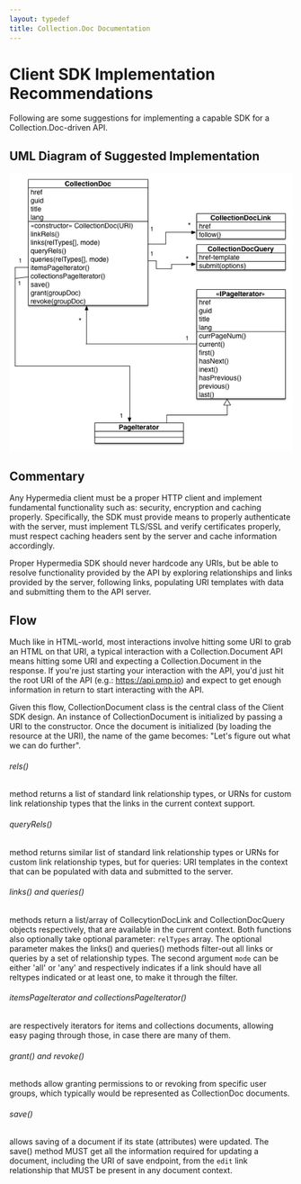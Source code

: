 ```yaml
---
layout: typedef
title: Collection.Doc Documentation
---
```


# Client SDK Implementation Recommendations

Following are some suggestions for implementing a capable SDK for a Collection.Doc-driven API.

## UML Diagram of Suggested Implementation

![UML Diagram of Suggested Implementation](/img/cdoc-client.png) 

## Commentary

Any Hypermedia client must be a proper HTTP client and implement fundamental functionality such as: security, encryption and caching properly. Specifically, the SDK must provide means to properly authenticate with the server, must implement TLS/SSL and verify certificates properly, must respect caching headers sent by the server and cache information accordingly.

Proper Hypermedia SDK should never hardcode any URIs, but be able to resolve functionality provided by the API by exploring relationships and links provided by the server, following links, populating URI templates with data and submitting them to the API server.

## Flow

Much like in HTML-world, most interactions involve hitting some URI to grab an HTML on that URI, a typical interaction with a Collection.Document API means hitting some URI and expecting a Collection.Document in the response. If you're just starting your interaction with the API, you'd just hit the root URI of the API (e.g.: https://api.pmp.io) and expect to get enough information in return to start interacting with the API.

Given this flow, CollectionDocument class is the central class of the Client SDK design. An instance of CollectionDocument is initialized by passing a URI to the constructor. Once the document is initialized (by loading the resource at the URI), the name of the game becomes: "Let's figure out what we can do further". 

###### rels()

method returns a list of standard link relationship types, or URNs for custom link relationship types that the links in the current context support.

###### queryRels()

method returns similar list of standard link relationship types or URNs for custom link relationship types, but for queries: URI templates in the context that can be populated with data and submitted to the server.

###### links() and queries()

methods return a list/array of CollecytionDocLink and CollectionDocQuery objects respectively, that are available in the current context. Both functions also optionally take optional parameter: `relTypes` array. The optional parameter makes the links() and queries() methods filter-out all links or queries by a set of relationship types. The second argument `mode` can be either 'all' or 'any' and respectively indicates if a link should have all reltypes indicated or at least one, to make it through the filter.


###### itemsPageIterator and collectionsPageIterator()

are respectively iterators for items and collections documents, allowing easy paging through those, in case there are many of them.


###### grant() and revoke()

methods allow granting permissions to or revoking from specific user groups, which typically would be represented as CollectionDoc documents.

###### save()

allows saving of a document if its state (attributes) were updated. The save() method MUST get all the information required for updating a document, including the URI of save endpoint, from the `edit` link relationship that MUST be present in any document context.